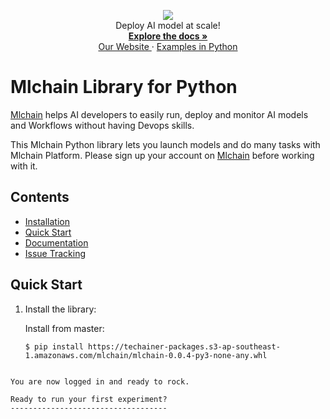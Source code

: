 <p align="center">
  <a href="https://mlchain.ml" target="_blank">
    <img src="https://i.imgur.com/oAMint7l.png" target="_blank" />
  </a><br>
  Deploy AI model at scale! <br>
  <a href="https://mlchain.ml/documentation/python/getting-started/" target="_blank">
    <strong> Explore the docs » </strong>
  </a> <br>
  <a href="https://mlchain.ml" target="_blank"> Our Website </a>
    ·
  <a href="https://github.com/techainer/examples-python" target="_blank"> Examples in Python </a>
</p>


# Mlchain Library for Python

[Mlchain](https://mlchain.ml) helps AI developers to easily run, deploy and monitor AI models and Workflows without having Devops skills.

This Mlchain Python library lets you launch models and do many tasks with Mlchain Platform. Please sign up your account on [Mlchain](https://mlchain.ml) before working with it.

## Contents

- [Installation]()
- [Quick Start]()
- [Documentation]()
- [Issue Tracking]()

## Quick Start

1.  Install the library:

    Install from master:

    ```
    $ pip install https://techainer-packages.s3-ap-southeast-1.amazonaws.com/mlchain/mlchain-0.0.4-py3-none-any.whl
    ```

<!-- 2.  Visit [mlchain.ml](https://www.mlchain.ml/) and create a free
    account by clicking the `SIGN UP` button.

3.  Login with the cli by typing:

```
$ mlchain login  -->

```

You are now logged in and ready to rock.

Ready to run your first experiment?
-----------------------------------
```
